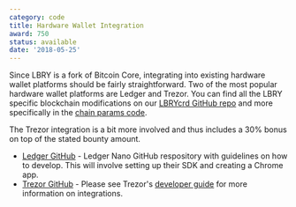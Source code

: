 ```yaml
---
category: code
title: Hardware Wallet Integration
award: 750
status: available
date: '2018-05-25'
---
```


Since LBRY is a fork of Bitcoin Core, integrating into existing hardware wallet platforms should be fairly straightforward. Two of the most popular hardware wallet platforms are Ledger and Trezor. You can find all the LBRY specific blockchain modifications on our [LBRYcrd GitHub repo](https://github.com/lbryio/lbrycrd) and more specifically in the [chain params code](https://github.com/lbryio/lbrycrd/blob/master/src/chainparams.cpp).

The Trezor integration is a bit more involved and thus includes a 30% bonus on top of the stated bounty amount. 
- [Ledger GitHub](https://github.com/LedgerHQ/ledger-nano-s) - Ledger Nano GitHub respository with guidelines on how to develop. This will involve setting up their SDK and creating a Chrome app. 
- [Trezor GitHub](https://github.com/trezor) - Please see Trezor's [developer guide](https://doc.satoshilabs.com/trezor-tech/) for more information on integrations. 
